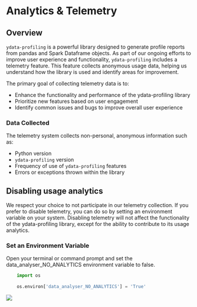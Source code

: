 # Analytics & Telemetry

## Overview

`ydata-profiling` is a powerful library designed to generate profile reports from pandas and Spark Dataframe objects. 
As part of our ongoing efforts to improve user experience and functionality, `ydata-profiling` 
includes a telemetry feature. This feature collects anonymous usage data, helping us understand how the
library is used and identify areas for improvement.

The primary goal of collecting telemetry data is to:

- Enhance the functionality and performance of the ydata-profiling library
- Prioritize new features based on user engagement
- Identify common issues and bugs to improve overall user experience

### Data Collected

The telemetry system collects non-personal, anonymous information such as:

- Python version
- `ydata-profiling` version
- Frequency of use of `ydata-profiling` features
- Errors or exceptions thrown within the library

## Disabling usage analytics

We respect your choice to not participate in our telemetry collection. If you prefer to disable telemetry, you can do so
by setting an environment variable on your system. Disabling telemetry will not affect the functionality 
of the ydata-profiling library, except for the ability to contribute to its usage analytics.


### Set an Environment Variable

Open your terminal or command prompt and set the data_analyser_NO_ANALYTICS environment variable to false.

````python
    import os 
    
    os.environ['data_analyser_NO_ANALYTICS'] = 'True'
````

<img referrerpolicy="no-referrer-when-downgrade" src="https://static.scarf.sh/a.png?x-pxid=baa0e45f-0c03-4190-9646-9d8ea2640ba2" />
